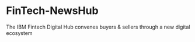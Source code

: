 # FinTech-NewsHub
The IBM Fintech Digital Hub convenes buyers &amp; sellers through a new digital ecosystem
